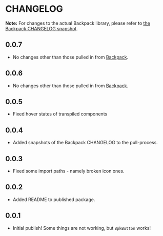 # CHANGELOG

**Note:** For changes to the actual Backpack library, please refer to [the Backpack CHANGELOG snapshot](https://github.com/georgegillams/backpack-transpiled/blob/main/BACKPACK_CHANGELOG.md).

## 0.0.7

- No changes other than those pulled in from [Backpack](https://github.com/Skyscanner/backpack).

## 0.0.6

- No changes other than those pulled in from [Backpack](https://github.com/Skyscanner/backpack).

## 0.0.5

- Fixed hover states of transpiled components

## 0.0.4

- Added snapshots of the Backpack CHANGELOG to the pull-process.

## 0.0.3

- Fixed some import paths - namely broken icon ones.

## 0.0.2

- Added README to published package.

## 0.0.1

- Initial publish! Some things are not working, but `BpkButton` works!
